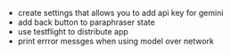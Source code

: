 - create settings that allows you to add api key for gemini
- add back button to paraphraser state
- use testflight to distribute app
- print errror messges when using model over network